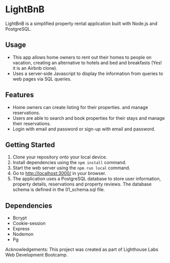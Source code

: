 # LightBnB 
LightBnB is a simplified property rental application built with Node.js and PostgreSQL.

## Usage
* This app allows home owners to rent out their homes to people on vacation, creating an alternative to hotels and bed and breakfasts (Yes! it is an Airbnb clone).
* Uses a server-side Javascript to display the information from queries to web pages via SQL queries.

## Features
* Home owners can create listing for their properties. and manage reservations.
* Users are able to search and book properties for their stays and manage their reservations.
* Login with email and password or sign-up with email and password.

## Getting Started
1. Clone your repository onto your local device.
2. Install dependencies using the `npm install` command.
3. Start the web server using the `npm run local` command. 
4. Go to <http://localhost:3000/> in your browser.
5. The application uses a PostgreSQL database to store user information, property details, reservations and property reviews. The database schema is defined in the 01_schema.sql file.

## Dependencies
- Bcrypt
- Cookie-session
- Express
- Nodemon
- Pg 


Acknowledgements:
This project was created as part of Lighthouse Labs Web Development Bootcamp.
